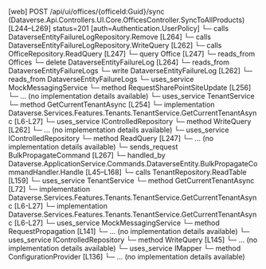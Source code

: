 [web] POST /api/ui/offices/{officeId:Guid}/sync  (Dataverse.Api.Controllers.UI.Core.OfficesController.SyncToAllProducts)  [L244–L269] status=201 [auth=Authentication.UserPolicy]
  └─ calls DataverseEntityFailureLogRepository.Remove [L264]
  └─ calls DataverseEntityFailureLogRepository.WriteQuery [L262]
  └─ calls OfficeRepository.ReadQuery [L247]
  └─ query Office [L247]
    └─ reads_from Offices
  └─ delete DataverseEntityFailureLog [L264]
    └─ reads_from DataverseEntityFailureLogs
  └─ write DataverseEntityFailureLog [L262]
    └─ reads_from DataverseEntityFailureLogs
  └─ uses_service MockMessagingService
    └─ method RequestSharePointSiteUpdate [L256]
      └─ ... (no implementation details available)
  └─ uses_service TenantService
    └─ method GetCurrentTenantAsync [L254]
      └─ implementation Dataverse.Services.Features.Tenants.TenantService.GetCurrentTenantAsync [L6-L27]
  └─ uses_service IControlledRepository<DataverseEntityFailureLog>
    └─ method WriteQuery [L262]
      └─ ... (no implementation details available)
  └─ uses_service IControlledRepository<Office>
    └─ method ReadQuery [L247]
      └─ ... (no implementation details available)
  └─ sends_request BulkPropagateCommand [L267]
    └─ handled_by Dataverse.ApplicationService.Commands.DataverseEntity.BulkPropagateCommandHandler.Handle [L45–L168]
      └─ calls TenantRepository.ReadTable [L159]
      └─ uses_service TenantService
        └─ method GetCurrentTenantAsync [L72]
          └─ implementation Dataverse.Services.Features.Tenants.TenantService.GetCurrentTenantAsync [L6-L27]
          └─ implementation Dataverse.Services.Features.Tenants.TenantService.GetCurrentTenantAsync [L6-L27]
      └─ uses_service MockMessagingService
        └─ method RequestPropagation [L141]
          └─ ... (no implementation details available)
      └─ uses_service IControlledRepository<DataverseEntityFailureLog>
        └─ method WriteQuery [L145]
          └─ ... (no implementation details available)
      └─ uses_service IMapper
        └─ method ConfigurationProvider [L136]
          └─ ... (no implementation details available)

